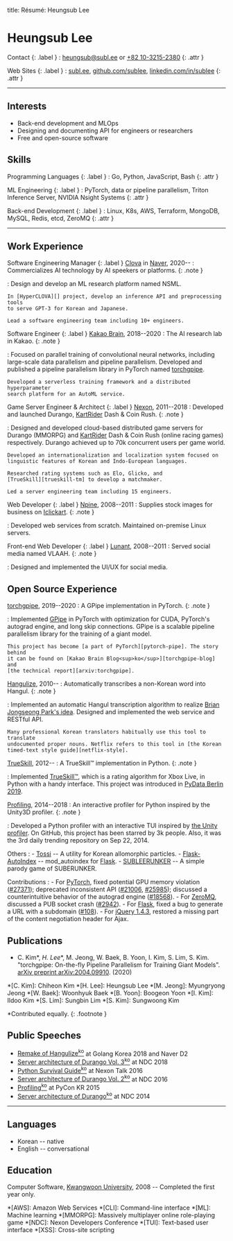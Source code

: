 title: Résumé: Heungsub Lee

Heungsub Lee
============

Contact {: .label }
: [heungsub@subl.ee](mailto:heungsub@subl.ee)
  or
  [+82 10-3215-2380](sms:821032152380)
  {: .attr }

Web Sites {: .label }
: [subl.ee](/),
  [github.com/sublee](https://github.com/sublee),
  [linkedin.com/in/sublee](https://linkedin.com/in/sublee)
  {: .attr }

---

Interests
---------

- Back-end development and MLOps
- Designing and documenting API for engineers or researchers
- Free and open-source software

Skills
------

Programming Languages {: .label }
: Go, Python, JavaScript, Bash
  {: .attr }

ML Engineering {: .label }
: PyTorch, data or pipeline parallelism, Triton Inference Server, NVIDIA Nsight
  Systems
  {: .attr }

Back-end Development {: .label }
: Linux, K8s, AWS, Terraform, MongoDB, MySQL, Redis, etcd, ZeroMQ
  {: .attr }

---

Work Experience
---------------

Software Engineering Manager {: .label }
[Clova][] in [Naver][], 2020--
:   Commercializes AI technology by AI speekers or platforms.
    {: .note }

:   Design and develop an ML research platform named NSML.

    In [HyperCLOVA][] project, develop an inference API and preprocessing tools
    to serve GPT-3 for Korean and Japanese.

    Lead a software engineering team including 10+ engineers.

[clova]: https://clova.ai/
[naver]: https://navercorp.com/en
[hyperclova]: https://naver-ai-now.kr/

Software Engineer {: .label }
[Kakao Brain][kakaobrain], 2018--2020
:   The AI research lab in Kakao.
    {: .note }

:   Focused on parallel training of convolutional neural networks, including
    large-scale data parallelism and pipeline parallelism. Developed and
    published a pipeline parallelism library in PyTorch named [torchgpipe][].

    Developed a serverless training framework and a distributed hyperparameter
    search platform for an AutoML service.

[kakaobrain]: https://kakaobrain.com/
[torchgpipe]: https://torchgpipe.readthedocs.io/
[gpipe]: https://arxiv.org/abs/1811.06965

Game Server Engineer & Architect {: .label }
[Nexon][], 2011--2018
:   Developed and launched Durango, [KartRider][] Dash & Coin Rush.
    {: .note }

:   Designed and developed cloud-based distributed game servers for Durango
    (MMORPG) and [KartRider][] Dash & Coin Rush (online racing games)
    respectively. Durango achieved up to 70k concurrent users per game world.

    Developed an internationalization and localization system focused on
    linguistic features of Korean and Indo-European languages.

    Researched rating systems such as Elo, Glicko, and
    [TrueSkill][trueskill-tm] to develop a matchmaker.

    Led a server engineering team including 15 engineers.

[nexon]: https://company.nexon.com/eng
[kartrider]: http://kart.nexon.com/
[trueskill-tm]: http://research.microsoft.com/en-us/projects/trueskill/

Web Developer {: .label }
[Npine][], 2008--2011
:   Supplies stock images for business on [Iclickart][].
    {: .note }

:   Developed web services from scratch. Maintained on-premise Linux servers.

[npine]: http://en.npine.com/
[iclickart]: http://iclickart.co.kr/

Front-end Web Developer {: .label }
[Lunant][], 2008--2011
:   Served social media named VLAAH.
    {: .note }

:   Designed and implemented the UI/UX for social media.

[lunant]: https://github.com/lunant

Open Source Experience
----------------------

[torchgpipe][], 2019--2020
:   A GPipe implementation in PyTorch.
    {: .note }

:   Implemented [GPipe][] in PyTorch with optimization for CUDA, PyTorch's
    autograd engine, and long skip connections. GPipe is a scalable pipeline
    parallelism library for the training of a giant model.

    This project has become [a part of PyTorch][pytorch-pipe]. The story behind
    it can be found on [Kakao Brain Blog<sup>ko</sup>][torchgpipe-blog] and
    [the technical report][arxiv:torchgpipe].

[torchgpipe]: https://torchgpipe.readthedocs.io/
[gpipe]: https://arxiv.org/abs/1811.06965
[torchgpipe-blog]: https://kakaobrain.com/blog/66
[pytorch-pipe]: https://pytorch.org/docs/1.8.0/pipeline.html
[arxiv:torchgpipe]: https://arxiv.org/abs/2004.09910

[Hangulize][], 2010--
:   Automatically transcribes a non-Korean word into Hangul.
    {: .note }

:   Implemented an automatic Hangul transcription algorithm to realize [Brian
    Jongseong Park's idea][hangulize-idea]. Designed and implemented the web
    service and RESTful API.

    Many professional Korean translators habitually use this tool to translate
    undocumented proper nouns. Netflix refers to this tool in [the Korean
    timed-text style guide][netflix-style].

[hangulize]: https://hangulize.org/
[hangulize-idea]: http://iceager.egloos.com/2610028
[netflix-style]: https://partnerhelp.netflixstudios.com/hc/en-us/articles/216001127-Korean-Timed-Text-Style-Guide

[TrueSkill][trueskill], 2012--
:   A TrueSkill™ implementation in Python.
    {: .note }

:   Implemented [TrueSkill™][trueskill-tm], which is a rating algorithm for
    Xbox Live, in Python with a handy interface. This project was introduced in
    [PyData Berlin 2019][pydata2019].

[trueskill]: https://trueskill.org/
[trueskill-tm]: http://research.microsoft.com/en-us/projects/trueskill/
[pydata2019]: https://docs.google.com/presentation/d/1S5v9D31vpsr22efMSSCO6hmN2SQNCIqKG7JyGzUSzeI/edit?usp=sharing

[Profiling][], 2014--2018
:   An interactive profiler for Python inspired by the Unity3D profiler.
    {: .note }

:   Developed a Python profiler with an interactive TUI inspired by [the Unity
    profiler][unity-profiler]. On GitHub, this project has been starred by 3k
    people. Also, it was the 3rd daily trending repository on Sep 22, 2014.

[profiling]: https://github.com/what-studio/profiling
[unity-profiler]: https://docs.unity3d.com/Manual/ProfilerWindow.html

Others
:   - [Tossi][] -- A utility for Korean allomorphic particles.
    - [Flask-AutoIndex][] -- mod_autoindex for [Flask][].
    - [SUBLEERUNKER][] -- A simple parody game of SUBERUNKER.

[tossi]: https://github.com/what-studio/tossi
[flask-autoindex]: https://flask-autoindex.readthedocs.io/
[flask]: https://flask.palletsprojects.com/
[subleerunker]: /runker/

Contributions
:   - For [PyTorch][],
      fixed potential GPU memory violation ([#27371][pytorch#27371]);
      deprecated inconsistent API ([#21006][pytorch#21006],
      [#25985][pytorch#25985]); discussed a counterintuitive behavior
      of the autograd engine ([#18568][pytorch#18568]).
    - For [ZeroMQ][],
      discussed a PUB socket crash ([#2942][zeromq#2942]).
    - For [Flask][],
      fixed a bug to generate a URL with a subdomain ([#108][flask#108]).
    - For [jQuery 1.4.3][jquery-143],
      restored a missing part of the content negotiation header for Ajax.

[pytorch]:       https://pytorch.org/
[pytorch#27371]: https://github.com/pytorch/pytorch/pull/27371
[pytorch#21006]: https://github.com/pytorch/pytorch/pull/21006
[pytorch#25985]: https://github.com/pytorch/pytorch/pull/25985
[pytorch#18568]: https://github.com/pytorch/pytorch/pull/18568
[zeromq]:        http://zeromq.org/
[zeromq#2942]:   https://github.com/zeromq/libzmq/issues/2942
[flask]:         https://flask.palletsprojects.com/
[flask#108]:     https://github.com/pallets/flask/issues/108
[jquery-143]:    https://blog.jquery.com/2010/10/16/jquery-143-released/

Publications
------------

- C. Kim\*, _H. Lee_\*, M. Jeong, W. Baek, B. Yoon, I. Kim, S. Lim, S. Kim.
  "torchgpipe: On-the-fly Pipeline Parallelism for Training Giant Models".
  [arXiv preprint arXiv:2004.09910][arxiv:torchgpipe]. (2020)

*[C. Kim]:   Chiheon Kim
*[H. Lee]:   Heungsub Lee
*[M. Jeong]: Myungryong Jeong
*[W. Baek]:  Woonhyuk Baek
*[B. Yoon]:  Boogeon Yoon
*[I. Kim]:   Ildoo Kim
*[S. Lim]:   Sungbin Lim
*[S. Kim]:   Sungwoong Kim

[arxiv:torchgpipe]: https://arxiv.org/abs/2004.09910

\*Contributed equally.
{: .footnote }

Public Speeches
---------------

- [Remake of Hangulize<sup>ko</sup>][gokr1808] at Golang Korea 2018 and Naver D2
- [Server architecture of Durango Vol. 3<sup>ko</sup>][ndc18] at NDC 2018
- [Python Survival Guide<sup>ko</sup>][nxtk16] at Nexon Talk 2016
- [Server architecture of Durango Vol. 2<sup>ko</sup>][ndc16] at NDC 2016
- [Profiling<sup>ko</sup>][pycon15] at PyCon KR 2015
- [Server architecture of Durango<sup>ko</sup>][ndc14] at NDC 2014

[ndc18]: https://subl.ee/~ndc18
[ndc16]: https://subl.ee/~ndc16
[ndc14]: https://subl.ee/~ndc14

[gokr1808]: https://subl.ee/~gokr1808
[nxtk16]:   https://subl.ee/~nxtk16
[pycon15]:  https://subl.ee/~pycon15

---

Languages
---------

- Korean -- native
- English -- conversational

Education
---------

Computer Software, [Kwangwoon University][kw], 2008
-- Completed the first year only.

[kw]: http://www.kw.ac.kr/

<!-- abbrs -->
*[AWS]: Amazon Web Services
*[CLI]: Command-line interface
*[ML]:  Machine learning
*[MMORPG]: Massively multiplayer online role-playing game
*[NDC]: Nexon Developers Conference
*[TUI]: Text-based user interface
*[XSS]: Cross-site scripting
